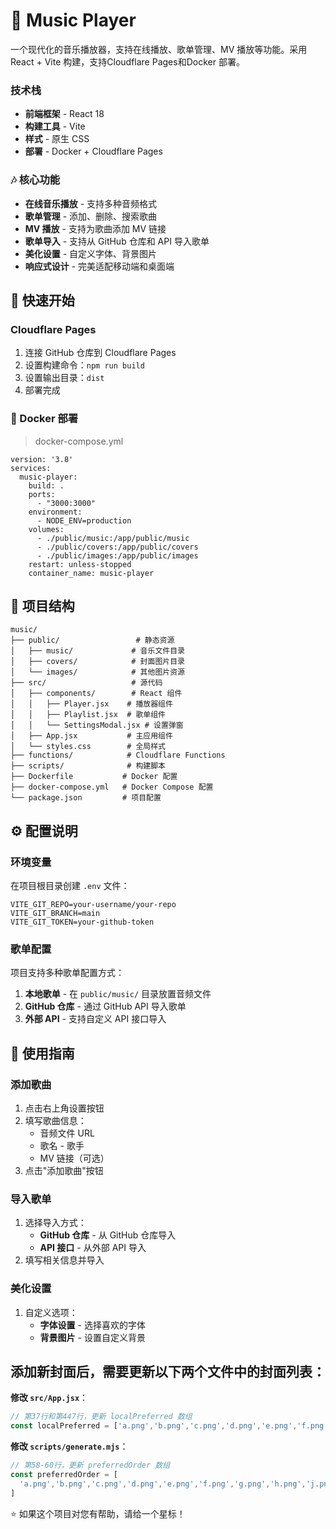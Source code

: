 # 🎵 Music Player

一个现代化的音乐播放器，支持在线播放、歌单管理、MV 播放等功能。采用 React + Vite 构建，支持Cloudflare Pages和Docker 部署。

### 技术栈

- **前端框架** - React 18
- **构建工具** - Vite
- **样式** - 原生 CSS
- **部署** - Docker + Cloudflare Pages


### 🎶 核心功能
- **在线音乐播放** - 支持多种音频格式
- **歌单管理** - 添加、删除、搜索歌曲
- **MV 播放** - 支持为歌曲添加 MV 链接
- **歌单导入** - 支持从 GitHub 仓库和 API 导入歌单
- **美化设置** - 自定义字体、背景图片
- **响应式设计** - 完美适配移动端和桌面端

## 🚀 快速开始

### Cloudflare Pages

1. 连接 GitHub 仓库到 Cloudflare Pages
2. 设置构建命令：`npm run build`
3. 设置输出目录：`dist`
4. 部署完成

### 🐳 Docker 部署

> docker-compose.yml
```
version: '3.8'
services:
  music-player:
    build: .
    ports:
      - "3000:3000"
    environment:
      - NODE_ENV=production
    volumes:
      - ./public/music:/app/public/music
      - ./public/covers:/app/public/covers
      - ./public/images:/app/public/images
    restart: unless-stopped
    container_name: music-player
```

## 📁 项目结构

```
music/
├── public/                 # 静态资源
│   ├── music/             # 音乐文件目录
│   ├── covers/            # 封面图片目录
│   └── images/            # 其他图片资源
├── src/                   # 源代码
│   ├── components/        # React 组件
│   │   ├── Player.jsx    # 播放器组件
│   │   ├── Playlist.jsx  # 歌单组件
│   │   └── SettingsModal.jsx # 设置弹窗
│   ├── App.jsx           # 主应用组件
│   └── styles.css        # 全局样式
├── functions/            # Cloudflare Functions
├── scripts/              # 构建脚本
├── Dockerfile           # Docker 配置
├── docker-compose.yml   # Docker Compose 配置
└── package.json         # 项目配置
```

## ⚙️ 配置说明

### 环境变量

在项目根目录创建 `.env` 文件：

```env
VITE_GIT_REPO=your-username/your-repo
VITE_GIT_BRANCH=main
VITE_GIT_TOKEN=your-github-token
```

### 歌单配置

项目支持多种歌单配置方式：

1. **本地歌单** - 在 `public/music/` 目录放置音频文件
2. **GitHub 仓库** - 通过 GitHub API 导入歌单
3. **外部 API** - 支持自定义 API 接口导入

## 🎵 使用指南

### 添加歌曲

1. 点击右上角设置按钮
2. 填写歌曲信息：
   - 音频文件 URL
   - 歌名 - 歌手
   - MV 链接（可选）
3. 点击"添加歌曲"按钮

### 导入歌单

1. 选择导入方式：
   - **GitHub 仓库** - 从 GitHub 仓库导入
   - **API 接口** - 从外部 API 导入
2. 填写相关信息并导入

### 美化设置

1. 自定义选项：
   - **字体设置** - 选择喜欢的字体
   - **背景图片** - 设置自定义背景

## 添加新封面后，需要更新以下两个文件中的封面列表：

   **修改 `src/App.jsx`**：
   ```javascript
   // 第37行和第447行，更新 localPreferred 数组
   const localPreferred = ['a.png','b.png','c.png','d.png','e.png','f.png','g.png','h.png','j.png','k.png','l.png','m.png','n.png','o.png','p.png','q.png','r.png','s.png','t.png','u.png','v.png','w.png','x.png','y.png','z.png']
   ```

   **修改 `scripts/generate.mjs`**：
   ```javascript
   // 第58-60行，更新 preferredOrder 数组
   const preferredOrder = [
     'a.png','b.png','c.png','d.png','e.png','f.png','g.png','h.png','j.png','k.png','l.png','m.png','n.png','o.png','p.png','q.png','r.png','s.png','t.png','u.png','v.png','w.png','x.png','y.png','z.png'
   ]
   ```


⭐ 如果这个项目对您有帮助，请给一个星标！